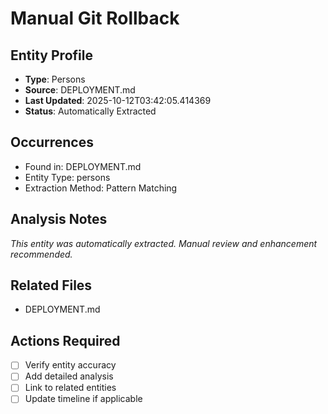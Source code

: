 # Manual Git Rollback

## Entity Profile
- **Type**: Persons
- **Source**: DEPLOYMENT.md
- **Last Updated**: 2025-10-12T03:42:05.414369
- **Status**: Automatically Extracted

## Occurrences
- Found in: DEPLOYMENT.md
- Entity Type: persons
- Extraction Method: Pattern Matching

## Analysis Notes
*This entity was automatically extracted. Manual review and enhancement recommended.*

## Related Files
- DEPLOYMENT.md

## Actions Required
- [ ] Verify entity accuracy
- [ ] Add detailed analysis
- [ ] Link to related entities
- [ ] Update timeline if applicable
